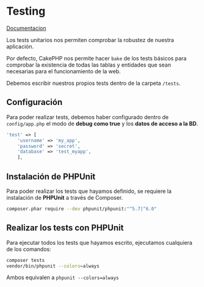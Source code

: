 # Testing

[Documentacion](https://book.cakephp.org/3.0/en/development/testing.html)

Los tests unitarios nos permiten comprobar la robustez de nuestra aplicación.

Por defecto, CakePHP nos permite hacer `bake` de los tests básicos para comprobar la existencia de todas las tablas y entidades que sean necesarias para el funcionamiento de la web.

Debemos escribir nuestros propios tests dentro de la carpeta `/tests`.

## Configuración

Para poder realizar tests, debemos haber configurado dentro de `config/app.php` el modo de **debug como true** y los **datos de acceso a la BD**.

```php
'test' => [
	'username' => 'my_app',
	'password' => 'secret',
	'database' => 'test_myapp',
    ],
```

## Instalación de PHPUnit

Para poder realizar los tests que hayamos definido, se requiere la instalación de **PHPUnit** a través de Composer.

```bash
composer.phar require --dev phpunit/phpunit:"^5.7|^6.0"
```

## Realizar los tests con PHPUnit

Para ejecutar todos los tests que hayamos escrito, ejecutamos cualquiera de los comandos:

```bash
composer tests
vendor/bin/phpunit --colors=always
```

Ambos equivalen a `phpunit --colors=always`